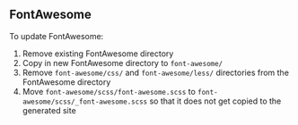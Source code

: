 FontAwesome
-----------

To update FontAwesome:

1) Remove existing FontAwesome directory
2) Copy in new FontAwesome directory to `font-awesome/`
3) Remove `font-awesome/css/` and `font-awesome/less/` directories from the FontAwesome directory
4) Move `font-awesome/scss/font-awesome.scss` to `font-awesome/scss/_font-awesome.scss` so that it does not get copied to the generated site
